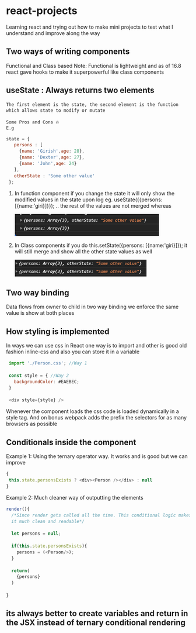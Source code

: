 # react-projects
Learning react and trying out how to make mini projects to test what I understand and improve along the way

## Two ways of writing components
  
  Functional and Class based Note: Functional is lightweight and as of 16.8 react gave hooks to make it superpowerful like class components

## useState : Always returns two elements 
    The first element is the state, the second element is the function which allows state to modify or mutate

    Some Pros and Cons 🔥 
    E.g
 ```javascript
state = {
    persons : [
      {name: 'Girish',age: 28},
      {name: 'Dexter',age: 27},
      {name: 'John',age: 24}
    ],
    otherState : 'Some other value'
  };
```
  1. In function component if you change the state it will only show the modified values in the state upon log eg. useState({{persons: [{name:'giri}]}}); .. the rest of the values are not merged whereas

      ![image info](./assets/functional_state_log.png)

  2. In Class components if you do this.setState({persons: [{name:'giri}]}); it will still merge and show all the other state values as well

       ![image info](./assets/class_component_log.png)


## Two way binding
Data flows from owner to child in two way binding we enforce the same value is show at both places        

## How styling is implemented
In ways we can use css in React one way is to import and other is good old fashion inline-css and also you can store it in a variable

 ```javascript
  import './Person.css'; //Way 1

  const style = { //Way 2 
    backgroundColor: #EAEBEC;
  } 

  <div style={style} />
 ```

 Whenever the component loads the css code is loaded dynamically in a  style tag. And on bonus webpack adds the prefix the selectors for as many browsers as possible


 ## Conditionals inside the component

Example 1: Using the ternary operator way. It works and is good but we can improve
 ```javascript
{
  this.state.personsExists ? <div><Person /></div> : null  
} 
 ```
Example 2:  Much cleaner way of outputting the elements
 ```javascript
render(){
   /*Since render gets called all the time. This conditional logic makes 
   it much clean and readable*/

   let persons = null;

   if(this.state.personsExists){
     persons = (<Person/>);
   }

   return(
     {persons}
   )

}
 ```

 ## its always better to create variables and return in the JSX instead of ternary conditional rendering